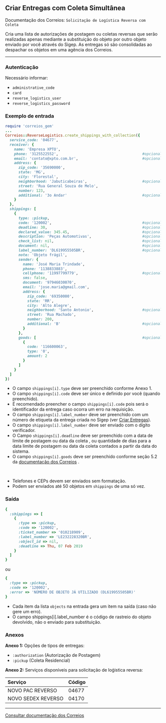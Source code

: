 ## Criar Entregas com Coleta Simultânea

Documentação dos Correios: `Solicitação de Logística Reversa com Coleta`

Cria uma lista de autorizações de postagem ou coletas reversas que serão realizadas apenas mediante a substituição do
objeto por outro objeto enviado por você através do Sigep. As entregas só são consolidadas ao despachar os objetos em uma agência 
dos Correios.

____

### Autenticação
Necessário informar:
* `administrative_code`
* `card`
* `reverse_logistics_user`
* `reverse_logistics_password`

### Exemplo de entrada

```ruby
require 'correios_gem'
...
Correios::ReverseLogistics.create_shippings_with_collection({
  service_code: '04677',
  receiver: {
    name: 'Empresa XPTO',
    phone: '3125522552',                                      #opcional
    email: 'contato@xpto.com.br',                             #opcional
    address: {
      zip_code: '35690000',
      state: 'MG',
      city: 'Florestal',
      neighborhood: 'Jabuticabeiras',                         #opcional
      street: 'Rua General Souza de Melo',
      number: 123,
      additional: '3o Andar'                                  #opcional
    }
  },
  shippings: [
    {
      type: :pickup,
      code: '120002',                                         #opcional
      deadline: 30,                                           #opcional
      declared_value: 345.45,                                 #opcional
      description: 'Peças Automotivas',                       #opcional
      check_list: nil,                                        #opcional
      document: nil,                                          #opcional
      label_number: 'DL619955505BR',                          #opcional
      note: 'Objeto frágil',
      sender: {
        name: 'José Maria Trindade',
        phone: '1138833883',
        cellphone: '11997799779',                             #opcional
        sms: false,
        document: '97946030070',
        email: 'jose.maria@gmail.com',
        address: {
          zip_code: '69350000',
          state: 'RR',
          city: 'Alto Alegre',
          neighborhood: 'Santo Antonio',                      #opcional
          street: 'Rua Machado',
          number: 200,
          additional: 'B'                                     #opcional
        }
      },
      goods: [                                                #opcional
        {
          code: '116600063',
          type: '0',
          amount: 2
        }
      ]
    }
  ]
})
```
* O campo `shippings[i].type` deve ser preenchido conforme Anexo 1.
* O campo `shippings[i].code` deve ser único e definido por você (quando preenchido).
* É recomendado preencher o campo `shippings[i].code` pois será o identificador da entrega caso ocorra um erro na
requisição.
* O campo `shippings[i].label_number` deve ser preenchido com um número de etiqueta da entrega criada no Sigep (ver [Criar Entregas](../sigep/CREATE_SHIPPINGS.md)).
* O campo `shippings[i].label_number` deve ser enviado com o dígito verificador.
* O Campo `shippings[i].deadline` deve ser preenchido com a data de limite de postagem ou data da coleta <Date>, ou quantidade 
  de dias para a data limite de postagem ou data da coleta contados a partir da data do sistema.
* O campo `shippings[i].goods` deve ser preenchido conforme seção 5.2 da [documentação dos Correios](CORREIOS_DOCUMENT.pdf)
.

‌‌ 
* Telefones e CEPs devem ser enviados sem formatação.
* Podem ser enviados até 50 objetos em `shippings` de uma só vez.

### Saída

```ruby
{
  :shippings => [
    { 
      :type => :pickup,
      :code => '120002',
      :ticket_number => '010218909',
      :label_number => 'LE232228320BR',
      :object_id => nil,
      :deadline => Thu, 07 Feb 2019
    }
  ]
}
```
ou
```ruby
{
  :type => :pickup,
  :code => '120002',
  :error => 'NÚMERO DE OBJETO JÁ UTILIZADO (DL619955505BR)'
}
```

* Cada item da lista `objects` na entrada gera um item na saída (caso não gere um erro).
* O campo shippings[i].label_number é o código de rastreio do objeto devolvido, não o enviado para substituição.

### Anexos

__Anexo 1:__
Opções de tipos de entregas:
* `:authorization` (Autorização de Postagem)
* `:pickup` (Coleta Residencial)

__Anexo 2:__ Serviços disponíveis para solicitação de loǵistica reversa:

Serviço            | Código
:----------------- | :-----
NOVO PAC REVERSO   | 04677
NOVO SEDEX REVERSO | 04170

---

[Consultar documentação dos Correios](CORREIOS_DOCUMENT.pdf)
